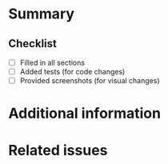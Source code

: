 <!-- This is a comment. You can remove it and other comments while filling out the template -->

# Summary

<!-- 
Please provide a **short** summary in a few sentences of what the PR does.
Try to keep it to as few full sentences as possible.
-->

## Checklist

 - [ ] Filled in all sections
 - [ ] Added tests (for code changes)
 - [ ] Provided screenshots (for visual changes)

# Additional information

<!--
In this section you can describe more in depth:

 - **what** your PR does
 - **why** you made it
 - **how** it achieves its goals

====================Screenshots=====================
If your PR is visual **provide screenshots**!
It makes it much easier for reviewers to evaluate your work
-->

# Related issues

<!-- 
If your PR resolves and existing issue, please link to it in this section.

Example:

  Resolves #1234
-->
